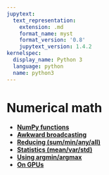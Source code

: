 ```yaml
---
jupytext:
  text_representation:
    extension: .md
    format_name: myst
    format_version: '0.8'
    jupytext_version: 1.4.2
kernelspec:
  display_name: Python 3
  language: python
  name: python3
---
```


Numerical math
==============

   * **[NumPy functions](how-to-math-numpy)**
   * **[Awkward broadcasting](how-to-math-broadcasting)**
   * **[Reducing (sum/min/any/all)](how-to-math-reducing)**
   * **[Statistics (mean/var/std)](how-to-math-statistics)**
   * **[Using argmin/argmax](how-to-math-argminmax)**
   * **[On GPUs](how-to-math-gpu)**

